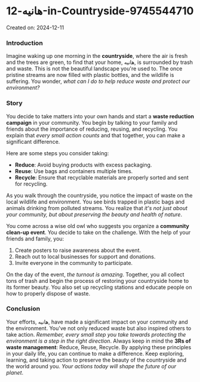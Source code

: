 # هانیه-12-in-Countryside-9745544710

Created on: 2024-12-11

### Introduction
Imagine waking up one morning in the **countryside**, where the air is fresh and the trees are green, to find that your home, هانیه, is surrounded by trash and waste. This is not the beautiful landscape you're used to. The once pristine streams are now filled with plastic bottles, and the wildlife is suffering. You wonder, *what can I do to help reduce waste and protect our environment?*

### Story
You decide to take matters into your own hands and start a **waste reduction campaign** in your community. You begin by talking to your family and friends about the importance of reducing, reusing, and recycling. You explain that *every small action counts* and that together, you can make a significant difference. 

Here are some steps you consider taking:
- **Reduce**: Avoid buying products with excess packaging.
- **Reuse**: Use bags and containers multiple times.
- **Recycle**: Ensure that recyclable materials are properly sorted and sent for recycling.

As you walk through the countryside, you notice the impact of waste on the local wildlife and environment. You see birds trapped in plastic bags and animals drinking from polluted streams. You realize that *it's not just about your community, but about preserving the beauty and health of nature*.

You come across a wise old owl who suggests you organize a **community clean-up event**. You decide to take on the challenge. With the help of your friends and family, you:
1. Create posters to raise awareness about the event.
2. Reach out to local businesses for support and donations.
3. Invite everyone in the community to participate.

On the day of the event, *the turnout is amazing*. Together, you all collect tons of trash and begin the process of restoring your countryside home to its former beauty. You also set up recycling stations and educate people on how to properly dispose of waste.

### Conclusion
Your efforts, هانیه, have made a significant impact on your community and the environment. You've not only reduced waste but also inspired others to take action. *Remember, every small step you take towards protecting the environment is a step in the right direction*. Always keep in mind the **3Rs of waste management**: Reduce, Reuse, Recycle. By applying these principles in your daily life, you can continue to make a difference. Keep exploring, learning, and taking action to preserve the beauty of the countryside and the world around you. *Your actions today will shape the future of our planet*.